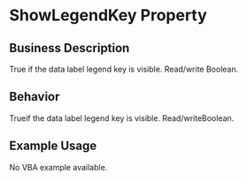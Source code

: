 # ShowLegendKey Property

## Business Description
True if the data label legend key is visible. Read/write Boolean.

## Behavior
Trueif the data label legend key is visible. Read/writeBoolean.

## Example Usage
No VBA example available.